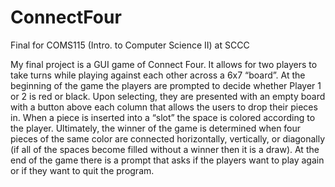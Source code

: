 # ConnectFour
Final for COMS115 (Intro. to Computer Science II) at SCCC

My final project is a GUI game of Connect Four. It allows for two players to take turns while playing against each other across a 6x7 “board”. At the beginning of the game the players are prompted to decide whether Player 1 or 2 is red or black. Upon selecting, they are presented with an empty board with a button above each column that allows the users to drop their pieces in. When a piece is inserted into a “slot” the space is colored according to the player. Ultimately, the winner of the game is determined when four pieces of the same color are connected horizontally, vertically, or diagonally (if all of the spaces become filled without a winner then it is a draw). At the end of the game there is a prompt that asks if the players want to play again or if they want to quit the program.
